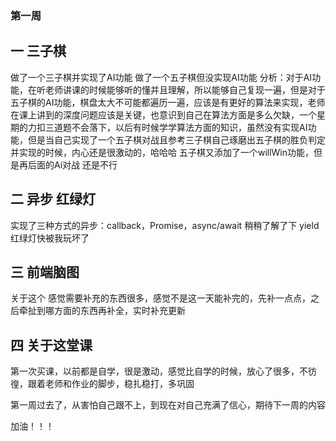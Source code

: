 ### 第一周
## 一 三子棋
做了一个三子棋并实现了AI功能
做了一个五子棋但没实现AI功能
分析：对于AI功能，在听老师讲课的时候能够听的懂并且理解，所以能够自己复现一遍，但是对于五子棋的AI功能，棋盘太大不可能都遍历一遍，应该是有更好的算法来实现，老师在课上讲到的深度问题应该是关键，也意识到自己在算法方面是多么欠缺，一个星期的力扣三道题不会落下，以后有时候学学算法方面的知识，虽然没有实现AI功能，但是当自己实现了一个五子棋对战且参考三子棋自己琢磨出五子棋的胜负判定并实现的时候，内心还是很激动的，哈哈哈
五子棋又添加了一个willWin功能，但是再后面的Ai对战 还是不行

## 二 异步 红绿灯
实现了三种方式的异步：callback，Promise，async/await
稍稍了解了下 yield
红绿灯快被我玩坏了

## 三 前端脑图
关于这个 感觉需要补充的东西很多，感觉不是这一天能补完的，先补一点点，之后牵扯到哪方面的东西再补全，实时补充更新

## 四 关于这堂课
第一次买课，以前都是自学，很是激动，感觉比自学的时候，放心了很多，不彷徨，跟着老师和作业的脚步，稳扎稳打，多巩固

第一周过去了，从害怕自己跟不上，到现在对自己充满了信心，期待下一周的内容

加油！！！